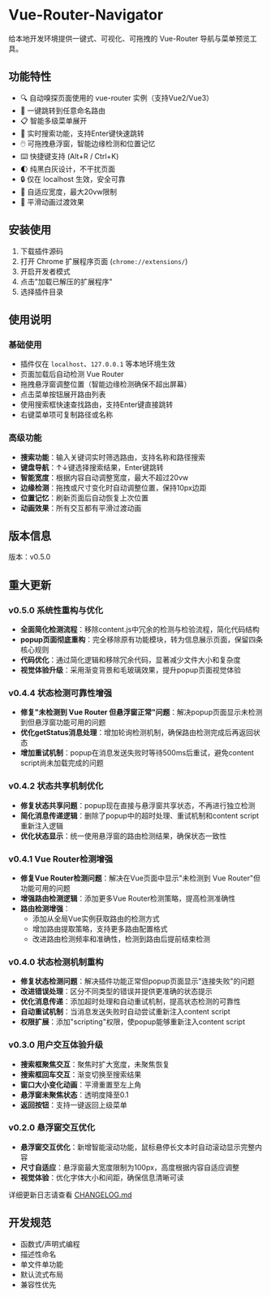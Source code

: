 # Vue-Router-Navigator

给本地开发环境提供一键式、可视化、可拖拽的 Vue-Router 导航与菜单预览工具。

## 功能特性

- 🔍 自动嗅探页面使用的 vue-router 实例（支持Vue2/Vue3）
- 🎯 一键跳转到任意命名路由
- 📋 智能多级菜单展开
- 🔎 实时搜索功能，支持Enter键快速跳转
- 🖱️ 可拖拽悬浮窗，智能边缘检测和位置记忆
- ⌨️ 快捷键支持 (Alt+R / Ctrl+K)
- 🌓 纯黑白灰设计，不干扰页面
- 🔒 仅在 localhost 生效，安全可靠
- 📐 自适应宽度，最大20vw限制
- 🔄 平滑动画过渡效果

## 安装使用

1. 下载插件源码
2. 打开 Chrome 扩展程序页面 (`chrome://extensions/`)
3. 开启开发者模式
4. 点击"加载已解压的扩展程序"
5. 选择插件目录

## 使用说明

### 基础使用
- 插件仅在 `localhost`、`127.0.0.1` 等本地环境生效
- 页面加载后自动检测 Vue Router
- 拖拽悬浮窗调整位置（智能边缘检测确保不超出屏幕）
- 点击菜单按钮展开路由列表
- 使用搜索框快速查找路由，支持Enter键直接跳转
- 右键菜单项可复制路径或名称

### 高级功能
- **搜索功能**：输入关键词实时筛选路由，支持名称和路径搜索
- **键盘导航**：↑↓键选择搜索结果，Enter键跳转
- **智能宽度**：根据内容自动调整宽度，最大不超过20vw
- **边缘检测**：拖拽或尺寸变化时自动调整位置，保持10px边距
- **位置记忆**：刷新页面后自动恢复上次位置
- **动画效果**：所有交互都有平滑过渡动画

## 版本信息

版本：v0.5.0

## 重大更新

### v0.5.0 系统性重构与优化
- **全面简化检测流程**：移除content.js中冗余的检测与检验流程，简化代码结构
- **popup页面彻底重构**：完全移除原有功能模块，转为信息展示页面，保留四条核心规则
- **代码优化**：通过简化逻辑和移除冗余代码，显著减少文件大小和复杂度
- **视觉体验升级**：采用渐变背景和毛玻璃效果，提升popup页面视觉体验

### v0.4.4 状态检测可靠性增强
- **修复"未检测到 Vue Router 但悬浮窗正常"问题**：解决popup页面显示未检测到但悬浮窗功能可用的问题
- **优化getStatus消息处理**：增加轮询检测机制，确保路由检测完成后再返回状态
- **增加重试机制**：popup在消息发送失败时等待500ms后重试，避免content script尚未加载完成的问题

### v0.4.2 状态共享机制优化
- **修复状态共享问题**：popup现在直接与悬浮窗共享状态，不再进行独立检测
- **简化消息传递逻辑**：删除了popup中的超时处理、重试机制和content script重新注入逻辑
- **优化状态显示**：统一使用悬浮窗的路由检测结果，确保状态一致性

### v0.4.1 Vue Router检测增强
- **修复Vue Router检测问题**：解决在Vue页面中显示"未检测到 Vue Router"但功能可用的问题
- **增强路由检测逻辑**：添加更多Vue Router检测策略，提高检测准确性
- **路由检测增强**：
  - 添加从全局Vue实例获取路由的检测方式
  - 增加路由提取策略，支持更多路由配置格式
  - 改进路由检测频率和准确性，检测到路由后提前结束检测

### v0.4.0 状态检测机制重构
- **修复状态检测问题**：解决插件功能正常但popup页面显示"连接失败"的问题
- **改进错误处理**：区分不同类型的错误并提供更准确的状态提示
- **优化消息传递**：添加超时处理和自动重试机制，提高状态检测的可靠性
- **自动重试机制**：当消息发送失败时自动尝试重新注入content script
- **权限扩展**：添加"scripting"权限，使popup能够重新注入content script

### v0.3.0 用户交互体验升级
- **搜索框聚焦交互**：聚焦时扩大宽度，未聚焦恢复
- **搜索框回车交互**：渐变切换至搜索结果
- **窗口大小变化动画**：平滑重置至左上角
- **悬浮窗未聚焦状态**：透明度降至0.1
- **返回按钮**：支持一键返回上级菜单

### v0.2.0 悬浮窗交互优化
- **悬浮窗交互优化**：新增智能滚动功能，鼠标悬停长文本时自动滚动显示完整内容
- **尺寸自适应**：悬浮窗最大宽度限制为100px，高度根据内容自适应调整
- **视觉体验**：优化字体大小和间距，确保信息清晰可读

详细更新日志请查看 [CHANGELOG.md](CHANGELOG.md)

## 开发规范

- 函数式/声明式编程
- 描述性命名
- 单文件单功能
- 默认流式布局
- 兼容性优先